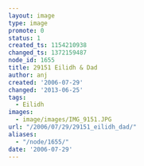 ```yaml
---
layout: image
type: image
promote: 0
status: 1
created_ts: 1154210938
changed_ts: 1372159487
node_id: 1655
title: 29151 Eilidh & Dad
author: anj
created: '2006-07-29'
changed: '2013-06-25'
tags:
  - Eilidh
images:
  - image/images/IMG_9151.JPG
url: "/2006/07/29/29151_eilidh_dad/"
aliases:
  - "/node/1655/"
date: '2006-07-29'
---
```


